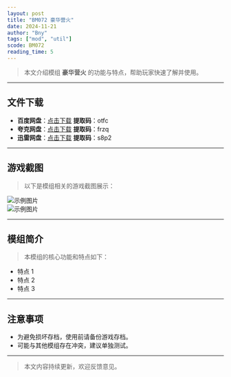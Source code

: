 ```yaml
---
layout: post
title: "BM072 豪华营火"
date: 2024-11-21
author: "Bny"
tags: ["mod", "util"]
scode: BM072
reading_time: 5
---
```


> 本文介绍模组 **豪华营火** 的功能与特点，帮助玩家快速了解并使用。

---





## 文件下载
- **百度网盘**：[点击下载](https://pan.baidu.com/s/15j48mlKi5so2AJvr7laXiQ?pwd=otfc)  **提取码**：otfc  
- **夸克网盘**：[点击下载](https://pan.quark.cn/s/2007b5812a61?pwd=frzq)  **提取码**：frzq  
- **迅雷网盘**：[点击下载](https://pan.xunlei.com/s/VOCCbbqKFolzLDug9ab7IdUcA1?pwd=s8p2)  **提取码**：s8p2  

---

## 游戏截图
> 以下是模组相关的游戏截图展示：

![示例图片](https://example.com/screenshot1.jpg)  
![示例图片](https://example.com/screenshot2.jpg)

---

## 模组简介
> 本模组的核心功能和特点如下：
- 特点 1
- 特点 2
- 特点 3

---

## 注意事项
- 为避免损坏存档，使用前请备份游戏存档。
- 可能与其他模组存在冲突，建议单独测试。

---

> 本文内容持续更新，欢迎反馈意见。
